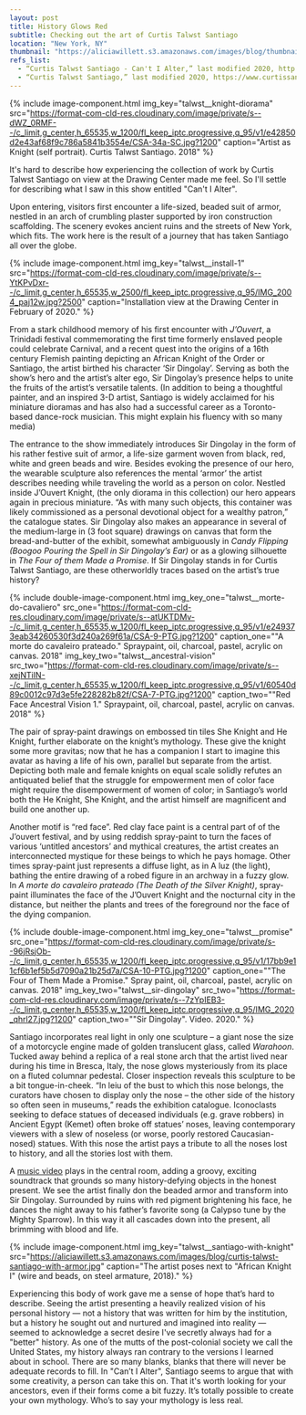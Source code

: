 ```yaml
---
layout: post
title: History Glows Red
subtitle: Checking out the art of Curtis Talwst Santiago
location: "New York, NY"
thumbnail: "https://aliciawillett.s3.amazonaws.com/images/blog/thumbnails/talwst-thumbnail.jpg"
refs_list: 
  - “Curtis Talwst Santiago - Can't I Alter,” last modified 2020, http://www.drawingcenter.org/en/drawingcenter/5/exhibitions/6/current/2245/curtis-talwst-santiago/.
  - “Curtis Talwst Santiago,” last modified 2020, https://www.curtissantiago.art/.
---
```


{%
 include image-component.html
 img_key="talwst__knight-diorama"
 src="https://format-com-cld-res.cloudinary.com/image/private/s--dWZ_0RMF--/c_limit,g_center,h_65535,w_1200/fl_keep_iptc.progressive,q_95/v1/e42850d2e43af68f9c786a5841b3554e/CSA-34a-SC.jpg?1200"
 caption="Artist as Knight (self portrait). Curtis Talwst Santiago. 2018"
%}

It's hard to describe how experiencing the collection of work by Curtis Talwst Santiago on view at the Drawing Center made me feel. So I'll settle for describing what I saw in this show entitled "Can't I Alter".

<div class="Post__spacer"></div>

Upon entering, visitors first encounter a life-sized, beaded suit of armor, nestled in an arch of crumbling plaster supported by iron construction scaffolding. The scenery evokes ancient ruins and the streets of New York, which fits. The work here is the result of a journey that has taken Santiago all over the globe.

{%
  include image-component.html
  img_key="talwst__install-1"
  src="https://format-com-cld-res.cloudinary.com/image/private/s--YtKPvDxr--/c_limit,g_center,h_65535,w_2500/fl_keep_iptc.progressive,q_95/IMG_2004_paj12w.jpg?2500"
  caption="Installation view at the Drawing Center in February of 2020."
%}

From a stark childhood memory of his first encounter with *J’Ouvert*, a Trinidadi festival commemorating the first time formerly enslaved people could celebrate Carnival, and a recent quest into the origins of a 16th century Flemish painting depicting an African Knight of the Order or Santiago, the artist birthed his character ‘Sir Dingolay’. Serving as both the show’s hero and the artist’s alter ego, Sir Dingolay’s presence helps to unite the fruits of the artist’s versatile talents. (In addition to being a thoughtful painter, and an inspired 3-D artist, Santiago is widely acclaimed for his miniature dioramas and has also had a successful career as a Toronto-based dance-rock musician. This might explain his fluency with so many media)

<div class="Post__spacer"></div>

The entrance to the show immediately introduces Sir Dingolay in  the form of  his rather festive suit of armor, a life-size garment woven from black, red, white and green beads and wire. Besides evoking the presence of our hero, the wearable sculpture also references the mental ‘armor’ the artist describes needing while traveling the world as a person on color. Nestled inside J’Ouvert Knight, (the only diorama in this collection) our hero appears again in precious miniature. “As with many such objects, this container was likely commissioned as a personal devotional object for a wealthy patron,” the catalogue states. Sir Dingolay also makes an appearance in several of the medium-large in (3 foot square) drawings on canvas that form the bread-and-butter of the exhibit, somewhat ambiguously in *Candy Flipping (Boogoo Pouring the Spell in Sir Dingolay’s Ear)* or as a glowing silhouette in *The Four of them Made a Promise*. If Sir Dingolay stands in for Curtis Talwst Santiago, are these otherworldly traces based on the artist’s true history? 

{%
 include double-image-component.html
 img_key_one="talwst__morte-do-cavaliero"
 src_one="https://format-com-cld-res.cloudinary.com/image/private/s--atUKTDMv--/c_limit,g_center,h_65535,w_1200/fl_keep_iptc.progressive,q_95/v1/e249373eab34260530f3d240a269f61a/CSA-9-PTG.jpg?1200"
 caption_one="\"A morte do cavaleiro prateado.\" Spraypaint, oil, charcoal, pastel, acrylic on canvas. 2018"
 img_key_two="talwst__ancestral-vision"
 src_two="https://format-com-cld-res.cloudinary.com/image/private/s--xejNTiIN--/c_limit,g_center,h_65535,w_1200/fl_keep_iptc.progressive,q_95/v1/60540d89c0012c97d3e5fe228282b82f/CSA-7-PTG.jpg?1200"
 caption_two="\"Red Face Ancestral Vision 1.\" Spraypaint, oil, charcoal, pastel, acrylic on canvas. 2018"
%}

The pair of spray-paint drawings on embossed tin tiles She Knight and He Knight, further elaborate on the knight’s mythology. These give the knight some more gravitas; now that he has a companion I start to imagine this avatar as having a life of his own, parallel but separate from the artist. Depicting both male and female knights on equal scale solidly refutes an antiquated belief that the struggle for empowerment men of color face might   require the disempowerment of women of color; in Santiago’s world both the He Knight, She Knight, and the artist himself are magnificent and build one another up. 

<div class="Post__spacer"></div>

Another motif is “red face”. Red clay face paint is a central part of of the J’ouvert festival, and by using reddish spray-paint to turn the faces of various ‘untitled ancestors’ and mythical creatures, the artist creates an interconnected mystique for these beings to which he pays homage. Other times spray-paint just represents a diffuse light, as in A luz (the light), bathing the entire drawing of a robed figure in an archway in a fuzzy glow. In *A morte do cavaleiro prateado (The Death of the Silver Knight)*, spray-paint illuminates the face of the J’Ouvert Knight and the nocturnal city in the distance, but neither the plants and trees of the foreground nor the face of the dying companion.


{% 
 include double-image-component.html
 img_key_one="talwst__promise"
 src_one="https://format-com-cld-res.cloudinary.com/image/private/s--96jRsjOb--/c_limit,g_center,h_65535,w_1200/fl_keep_iptc.progressive,q_95/v1/17bb9e11cf6b1ef5b5d7090a21b25d7a/CSA-10-PTG.jpg?1200"
 caption_one="\"The Four of Them Made a Promise.\" Spray paint, oil, charcoal, pastel, acrylic on canvas. 2018"
 img_key_two="talwst__sir-dingolay"
 src_two="https://format-com-cld-res.cloudinary.com/image/private/s--7zYpIEB3--/c_limit,g_center,h_65535,w_1200/fl_keep_iptc.progressive,q_95/IMG_2020_qhrl27.jpg?1200"
 caption_two="\"Sir Dingolay\". Video. 2020."
%}

Santiago incorporates real light in only one sculpture – a giant nose the size of a motorcycle engine made of golden translucent glass, called *Warahoon*. Tucked away behind a replica of a real stone arch that the artist lived near during his time in Bresca, Italy, the nose glows mysteriously from its place on a fluted columnar pedestal. Closer inspection reveals this sculpture to be a bit tongue-in-cheek. “In leiu of the bust to which this nose belongs, the curators have chosen to display only the nose – the other side of the history so often seen in museums,” reads the exhibition catalogue. Iconoclasts seeking to deface statues of deceased individuals (e.g. grave robbers) in Ancient Egypt (Kemet) often broke off statues’ noses, leaving contemporary viewers with a slew of noseless (or worse, poorly restored Caucasian-nosed) statues. With this nose the artist pays a tribute to all the noses lost to history, and all the stories lost with them.

<div class="Post__spacer"></div>

A <a href="https://vimeo.com/398961557" target="_blank">music video</a> plays in the central room, adding a groovy, exciting soundtrack that grounds so many history-defying objects in the honest present. We see the artist finally don the beaded armor and transform into Sir Dingolay. Surrounded by ruins with red pigment brightening his face, he dances the night away to his father’s favorite song (a Calypso tune by the Mighty Sparrow). In this way it all cascades down into the present, all brimming with blood and life.

{%
 include image-component.html 
 img_key="talwst__santiago-with-knight"
 src="https://aliciawillett.s3.amazonaws.com/images/blog/curtis-talwst-santiago-with-armor.jpg"
 caption="The artist poses next to \"African Knight I\" (wire and beads, on steel armature, 2018)."
%}

Experiencing this body of work gave me a sense of hope that’s hard to describe. Seeing the artist presenting a heavily realized vision of his personal history — not a history that was written for him by the institution, but a history he sought out and nurtured and imagined into reality — seemed to acknowledge a secret desire I've secretly always had for a "better" history. As one of the mutts of the post-colonial society we call the United States, my history always ran contrary to the versions I learned about in school. There are so many blanks, blanks that there will never be adequate records to fill. In "Can’t I Alter", Santiago seems to argue that with some creativity, a person can take this on. That it's worth looking for your ancestors, even if their forms come a bit fuzzy. It’s totally possible to create your own mythology. Who’s to say your mythology is less real.


